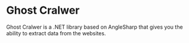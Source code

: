 # Ghost Cralwer

Ghost Cralwer is a .NET library based on AngleSharp that gives you the ability to extract data from the websites.

